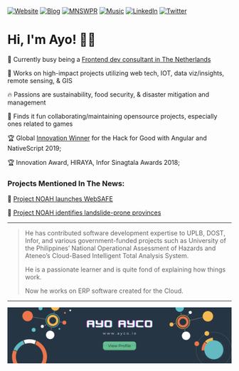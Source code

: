 <!--
**ayoayco/ayoayco** is a ✨ _special_ ✨ repository because its `README.md` (this file) appears on your GitHub profile.

Here are some ideas to get you started:

- 🔭 I’m currently working on ...
- 🌱 I’m currently learning ...
- 👯 I’m looking to collaborate on ...
- 🤔 I’m looking for help with ...
- 💬 Ask me about ...
- 📫 How to reach me: ...
- 😄 Pronouns: ...
- ⚡ Fun fact: ...

![simpson](https://media2.giphy.com/media/4pMX5rJ4PYAEM/giphy.gif?cid=790b7611ec3de2902571a0602b1853fb93000b3efa5619f9&rid=giphy.gif&ct=g)

-->

[![Website](https://img.shields.io/badge/Website-ayco.io-002FB3.svg)](https://ayco.io)
[![Blog](https://img.shields.io/badge/Read-Blog-8dbf42.svg)](https://blog.ayco.io)
[![MNSWPR](https://img.shields.io/badge/Play-Minesweeper-ff8a00.svg)](https://mnswpr.com)
[![Music](https://img.shields.io/badge/Listen-Sound%20Cloud-f50.svg)](https://soundcloud.com/ayoayco)
[![LinkedIn](https://img.shields.io/badge/Connect-LinkedIn-0072b1.svg)](https://www.linkedin.com/in/ayoayco/)
[![Twitter](https://img.shields.io/badge/Follow-Twitter-00acee.svg)](https://twitter.com/ayoayco)

# Hi, I'm Ayo! 🙋‍♂️

💪 Currently busy being a [Frontend dev consultant in The Netherlands](https://www.linkedin.com/in/ayoayco/)

🌱 Works on high-impact projects utilizing web tech, IOT, data viz/insights, remote sensing, & GIS 

🔥 Passions are sustainability, food security, & disaster mitigation and management

👯 Finds it fun collaborating/maintaining opensource projects, especially ones related to games


🏆 Global [Innovation Winner](https://blog.angular.io/hack-for-good-6b500f1946a3#36f0) for the Hack for Good with Angular and NativeScript 2019;

🏆 Innovation Award, HIRAYA, Infor Sinagtala Awards 2018;

### Projects Mentioned In The News:

📰 [Project NOAH launches WebSAFE](https://news.abs-cbn.com/nation/12/11/15/project-noah-launches-websafe)

📰 [Project NOAH identifies landslide-prone provinces](https://www.youtube.com/watch?v=LKrV6vtGZEA&ab_channel=ABS-CBNNews)

-----
> He has contributed software development expertise to UPLB, DOST, Infor, and various government-funded projects such as University of the Philippines’ National Operational Assessment of Hazards and Ateneo’s Cloud-Based Intelligent Total Analysis System.
>
> He is a passionate learner and is quite fond of explaining how things work.
> 
> Now he works on ERP software created for the Cloud.
-----

[![COVER](assets/cover-with-action.png)](https://ayco.io)
